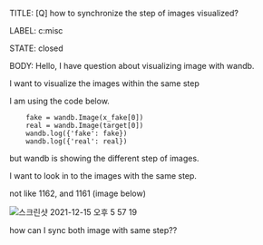 TITLE:
[Q] how to synchronize the step of images visualized?

LABEL:
c:misc

STATE:
closed

BODY:
Hello, I have question about visualizing image with wandb.

I want to visualize the images within the same step

I am using the code below.

```
    fake = wandb.Image(x_fake[0])
    real = wandb.Image(target[0])
    wandb.log({'fake': fake})
    wandb.log({'real': real})
```

but wandb is showing the different step of images.

I want to look in to the images with the same step.

not like 1162, and 1161 (image below)

![스크린샷 2021-12-15 오후 5 57 19](https://user-images.githubusercontent.com/53941554/146289758-d415db9f-1e74-4197-8806-18c89ad8ab48.png)

how can I sync both image with same step??



